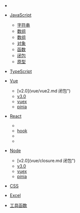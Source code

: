 <!--
 * @Descripttion:
 * @version:
 * @Author: Gou xuefei
 * @Email:
 * @Date: 2022-02-20 16:44:37
 * @LastEditors: sueRimn
 * @LastEditTime: 2022-02-20 19:55:41
-->

- []()

* [JavaScript](javascript/desc.md 'JavaScript')
  - [字符串]()
  - [数组]()
  - [数组](javascript/array.md '数组')
  - [对象](javascript/object.md '对象')
  - [函数](javascript/function)
  - [闭包](javascript/closure.md '闭包')
  - [原型](javascript/prototype.md '原型')

* [TypeScript](javascript/desc.md 'TypeScript')

* [Vue](vue/desc.md 'Vue')
  - [v2.0](vue/vue2.md 闭包")
  - [v3.0](vue/vue3.md "原型")
  - [vuex](vue/vuex.md 'vuex')
  - [pinia](vue/pinia.md 'pinia')

* [React]()
  - [生命周期钩子函数]:()
  - [hook]()
  - [class类组件]:()
  - [函数组件]:()
* [Node]()
  - [v2.0](vue/closure.md 闭包")
  - [v3.0](vue/prototype.md "原型")
  - [vuex](vue/vuex.md 'vuex')
  - [pinia](vue/pinia.md 'pinia')

* [CSS]()
* [Excel]()
* [工具函数]()

